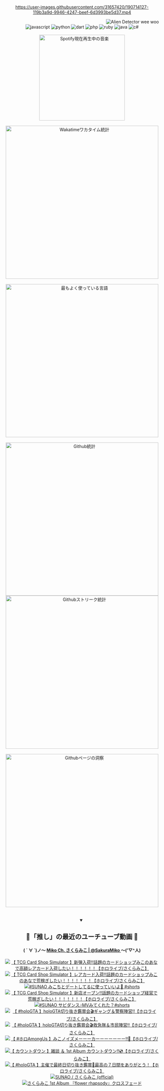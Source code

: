 <!-- START: HERO IMAGE GIF ////////// ////////// ////////// -->
<!-- <img src="@/../assets/img/gaming/ghost-of-tsushima.gif" width="100%"  alt="nellyXinwei's Hero Gif Image"/> -->
<!-- END: HERO IMAGE GIF ////////// ////////// ////////// -->

<div align="center" >  
  
<!-- START:ワンピース 第1015話「ルフィはRED ROCを使う」 -->
<https://user-images.githubusercontent.com/31657420/190714127-119b3a9d-9946-4247-beef-6d3993be5d37.mp4>
<!-- END:ワンピース 第1015話「ルフィはRED ROCを使う」 -->

<!-- START:VISITOR COUNTER -->
<div width="100%" align="right">
<img src="https://komarev.com/ghpvc/?username=nellyXinwei&label=🛸&color=grey&style=for-the-badge&labelcolor=ffffff" alt="Alien Detector wee woo"/>
</div>
<!-- END:VISITOR COUNTER -->

<!-- START: PROGRAMMING LANGUAGES -->
<!-- 色彩 Color Scheme:
#961E3A, #8A0D42, #5A0640, #4F265E, #2B355A, #3E759B, #CC4246,
#BB2649, #AD1052, #700750, #633075, #364270, #4E92C2, #FF5357
Sauce: https://www.webcreatorbox.com/inspiration/pantone-2023
-->

<img src="https://img.shields.io/badge/javascript%20-%23BB2649.svg?&style=for-the-badge&logo=javascript&logoColor=white&labelColor=961E3A" alt="javascript"/>
<img src="https://img.shields.io/badge/python%20-%23AD1052.svg?&style=for-the-badge&logo=python&logoColor=white&labelColor=8A0D42" alt="python" />
<img src="https://img.shields.io/badge/dart%20-%23700750.svg?&style=for-the-badge&logo=dart&logoColor=white&labelColor=5A0640" alt="dart"/>
<img src="https://img.shields.io/badge/php%20-%23633075.svg?&style=for-the-badge&logo=php&logoColor=white&labelColor=4F265E" alt="php"/>
<img src="https://img.shields.io/badge/ruby%20-%23364270.svg?&style=for-the-badge&logo=ruby&logoColor=white&labelColor=2B355A" alt="ruby"/>
<img src="https://img.shields.io/badge/java%20-%234E92C2.svg?&style=for-the-badge&logo=openjdk&logoColor=white&labelColor=3E759B" alt="java"/>
<img src="https://img.shields.io/badge/c%23-%23FF5357.svg?style=for-the-badge&logo=c-sharp&logoColor=white&labelColor=CC4246" alt="c#"/>  
<!-- END: PROGRAMMING LANGUAGES -->

<br>
<br>

<!-- START: MUSIC STATUS -->
  <!-- <a href="https://newojima-gsrs-20220114.vercel.app/api/now-playing?open">
    <img src="https://newojima-gsrs-20220114.vercel.app/api/now-playing" alt="Spotify現在再生中の音楽">
  </a> -->
  <img src="https://newojima-grss-20230114.vercel.app/api/spotify?border_color=transparent" alt="Spotify現在再生中の音楽" width="280px">
<!-- END: MUSIC STATUS -->

<br>
<br>

<!-- START: GITHUB STATUS -->
<!-- 色彩 Color Scheme:  #BB2649, #AD1052, #700750, #633075 -->
<img align="center" src="https://newojima-grs-20230109.vercel.app/api/wakatime?username=njtalba5127&layout=compact&langs_count=10&locale=ja&hide_title=false&title_color=fff&hide_border=true&text_color=fff&bg_color=BB2649,BB2649,633075,633075&hide=other,css,html,bash,xml,git%20config,makefile,properties,yaml,markdown,text,json,jsx" alt="Wakatimeワカタイム統計" width="500px"/>

<br>
<br>

<!-- 色彩 Color Scheme:  #633075, #364270, #4E92C2 -->
  <img align="center" src="https://newojima-grs-20230109.vercel.app/api/top-langs?username=njtalba5127&layout=compact&text_color=fff&icon_color=fff&hide_border=true&&locale=ja&hide_title=false&title_color=fff&include_all_commits=true&card_width=445&langs_count=11&hide=c%23,powershell,shaderlab,hlsl,makefile,jupyter%20notebook,python,html,css,shell,batchfile,less,liquid,hack,scss&bg_color=4F265E,633075,4E92C2" alt="最もよく使っている言語" width="500px"/>

<br>
<br>

<!-- 色彩 Color Scheme:  #4E92C2, #FF5357 -->
  <img align="center" src="https://newojima-grs-20230109.vercel.app/api?username=njtalba5127&rank_icon=github&show_icons=true&&locale=ja&title_color=fff&text_color=fff&icon_color=fff&hide_border=true&hide_title=false&count_private=true&include_all_commits=true&card_width=495&disable_animations=true&bg_color=4E92C2,4E92C2,FF5357" alt="Github統計" width="500px"/>

<br>

<img align="center" src="https://streak-stats.demolab.com?user=njtalba5127&theme=dark&hide_border=true&locale=ja&ring=BB2649&stroke=222222&background=151515&sideLabels=BB2649&currStreakLabel=ffffff&border=BB2649&fire=FF5357&currStreakNum=ffffff&sideNums=FF5357&dates=ffffff" alt="Githubストリーク統計" width="500px"/>

<br>
<br>

  <img align="center" width="500px" src="@/../assets/img/page-insights.svg" alt="Githubページの洞察"/>
  
</div>
<!-- END: GITHUB STATUS -->

<br>
<br>

<div align="center">
<details open>
  <summary>

  </summary>

  <h2 align="center">🌸「推し」の最近のユーチューブ動画 🌸</h2>
  <h4>
  ( ´ ∀ `)ノ～ 
  <a href="https://www.youtube.com/@SakuraMiko">Miko Ch. さくらみこ | @SakuraMiko
  </a>
   ～('▽^人)
  </h4>

  <!-- BEGIN YOUTUBE-CARDS -->
<a href="https://www.youtube.com/watch?v=QTe46ldouAY"><img src="https://ytcards.demolab.com/?id=QTe46ldouAY&title=%E3%80%90+TCG+Card+Shop+Simulator+%E3%80%91%E6%96%B0%E5%BC%BE%E5%85%A5%E8%8D%B7%E2%80%BC%E8%A9%B1%E9%A1%8C%E3%81%AE%E3%82%AB%E3%83%BC%E3%83%89%E3%82%B7%E3%83%A7%E3%83%83%E3%83%97%E3%81%BF%E3%81%93%E3%81%AE%E3%81%82%E3%81%AA%E3%81%A7%E9%AB%98%E9%A1%8D%E3%83%AC%E3%82%A2%E3%82%AB%E3%83%BC%E3%83%89%E5%85%A5%E8%8D%B7%E3%81%97%E3%81%9F%E3%81%84%EF%BC%81%EF%BC%81%EF%BC%81%EF%BC%81%EF%BC%81%EF%BC%81%E3%80%90%E3%83%9B%E3%83%AD%E3%83%A9%E3%82%A4%E3%83%96%2F%E3%81%95%E3%81%8F%E3%82%89%E3%81%BF%E3%81%93%E3%80%91&lang=ja&timestamp=1727778932&background_color=%230d1117&title_color=%23ffffff&stats_color=%23dedede&max_title_lines=1&width=187&border_radius=5&duration=0" alt="【 TCG Card Shop Simulator 】新弾入荷‼話題のカードショップみこのあなで高額レアカード入荷したい！！！！！！【ホロライブ/さくらみこ】" title="【 TCG Card Shop Simulator 】新弾入荷‼話題のカードショップみこのあなで高額レアカード入荷したい！！！！！！【ホロライブ/さくらみこ】"></a>
<a href="https://www.youtube.com/watch?v=sHUsgynCjcM"><img src="https://ytcards.demolab.com/?id=sHUsgynCjcM&title=%E3%80%90+TCG+Card+Shop+Simulator+%E3%80%91%E3%83%AC%E3%82%A2%E3%82%AB%E3%83%BC%E3%83%89%E5%85%A5%E8%8D%B7%E2%80%BC%E8%A9%B1%E9%A1%8C%E3%81%AE%E3%82%AB%E3%83%BC%E3%83%89%E3%82%B7%E3%83%A7%E3%83%83%E3%83%97%E3%81%BF%E3%81%93%E3%81%AE%E3%81%82%E3%81%AA%E3%81%A7%E8%8D%92%E7%A8%BC%E3%81%8E%E3%81%97%E3%81%9F%E3%81%84%EF%BC%81%EF%BC%81%EF%BC%81%EF%BC%81%EF%BC%81%EF%BC%81%EF%BC%81%E3%80%90%E3%83%9B%E3%83%AD%E3%83%A9%E3%82%A4%E3%83%96%2F%E3%81%95%E3%81%8F%E3%82%89%E3%81%BF%E3%81%93%E3%80%91&lang=ja&timestamp=1727716868&background_color=%230d1117&title_color=%23ffffff&stats_color=%23dedede&max_title_lines=1&width=187&border_radius=5&duration=18171" alt="【 TCG Card Shop Simulator 】レアカード入荷‼話題のカードショップみこのあなで荒稼ぎしたい！！！！！！！【ホロライブ/さくらみこ】" title="【 TCG Card Shop Simulator 】レアカード入荷‼話題のカードショップみこのあなで荒稼ぎしたい！！！！！！！【ホロライブ/さくらみこ】"></a>
<a href="https://www.youtube.com/watch?v=P6_IfIgqcTI"><img src="https://ytcards.demolab.com/?id=P6_IfIgqcTI&title=%23SUNAO+%E3%81%BF%E3%81%93%E3%81%A1%E3%81%A8%E3%83%87%E3%83%BC%E3%83%88%E3%81%97%E3%81%A6%E3%82%8B%E3%81%AB%E4%BD%BF%E3%81%A3%E3%81%A6%E3%81%84%E3%81%84%E3%82%88%F0%9F%8C%B8+%23shorts&lang=ja&timestamp=1727683214&background_color=%230d1117&title_color=%23ffffff&stats_color=%23dedede&max_title_lines=1&width=187&border_radius=5&duration=23" alt="#SUNAO みこちとデートしてるに使っていいよ🌸 #shorts" title="#SUNAO みこちとデートしてるに使っていいよ🌸 #shorts"></a>
<a href="https://www.youtube.com/watch?v=z5Kj17-FfyE"><img src="https://ytcards.demolab.com/?id=z5Kj17-FfyE&title=%E3%80%90+TCG+Card+Shop+Simulator+%E3%80%91%E6%96%B0%E5%BA%97%E3%82%AA%E3%83%BC%E3%83%97%E3%83%B3%E2%80%BC%E8%A9%B1%E9%A1%8C%E3%81%AE%E3%82%AB%E3%83%BC%E3%83%89%E3%82%B7%E3%83%A7%E3%83%83%E3%83%97%E7%B5%8C%E5%96%B6%E3%81%A7%E8%8D%92%E7%A8%BC%E3%81%8E%E3%81%97%E3%81%9F%E3%81%84%EF%BC%81%EF%BC%81%EF%BC%81%EF%BC%81%EF%BC%81%EF%BC%81%EF%BC%81%E3%80%90%E3%83%9B%E3%83%AD%E3%83%A9%E3%82%A4%E3%83%96%2F%E3%81%95%E3%81%8F%E3%82%89%E3%81%BF%E3%81%93%E3%80%91&lang=ja&timestamp=1727633509&background_color=%230d1117&title_color=%23ffffff&stats_color=%23dedede&max_title_lines=1&width=187&border_radius=5&duration=21103" alt="【 TCG Card Shop Simulator 】新店オープン‼話題のカードショップ経営で荒稼ぎしたい！！！！！！！【ホロライブ/さくらみこ】" title="【 TCG Card Shop Simulator 】新店オープン‼話題のカードショップ経営で荒稼ぎしたい！！！！！！！【ホロライブ/さくらみこ】"></a>
<a href="https://www.youtube.com/watch?v=P1Rr2OFz4kI"><img src="https://ytcards.demolab.com/?id=P1Rr2OFz4kI&title=%23SUNAO+%E3%82%B5%E3%83%93%E3%83%80%E3%83%B3%E3%82%B9%F0%9F%8E%B6MV%E3%81%BF%E3%81%A6%E3%81%8F%E3%82%8C%E3%81%9F%EF%BC%9F%23shorts&lang=ja&timestamp=1727600535&background_color=%230d1117&title_color=%23ffffff&stats_color=%23dedede&max_title_lines=1&width=187&border_radius=5&duration=55" alt="#SUNAO サビダンス🎶MVみてくれた？#shorts" title="#SUNAO サビダンス🎶MVみてくれた？#shorts"></a>
<a href="https://www.youtube.com/watch?v=V3xoZ6uS5GE"><img src="https://ytcards.demolab.com/?id=V3xoZ6uS5GE&title=%E3%80%90+%23holoGTA+%E3%80%91holoGTA%E5%88%87%E3%82%8A%E6%8A%9C%E3%81%8D%E9%91%91%E8%B3%9E%E4%BC%9A%F0%9F%8E%AC%E3%82%AE%E3%83%A3%E3%83%B3%E3%82%B0%EF%BC%86%E8%AD%A6%E5%AF%9F%E9%99%A3%E5%96%B6%21%21%E3%80%90%E3%83%9B%E3%83%AD%E3%83%A9%E3%82%A4%E3%83%96%2F%E3%81%95%E3%81%8F%E3%82%89%E3%81%BF%E3%81%93%E3%80%91&lang=ja&timestamp=1727541184&background_color=%230d1117&title_color=%23ffffff&stats_color=%23dedede&max_title_lines=1&width=187&border_radius=5&duration=15223" alt="【 #holoGTA 】holoGTA切り抜き鑑賞会🎬ギャング＆警察陣営!!【ホロライブ/さくらみこ】" title="【 #holoGTA 】holoGTA切り抜き鑑賞会🎬ギャング＆警察陣営!!【ホロライブ/さくらみこ】"></a>
<a href="https://www.youtube.com/watch?v=Eic4sjPQ7rQ"><img src="https://ytcards.demolab.com/?id=Eic4sjPQ7rQ&title=%E3%80%90+%23holoGTA+%E3%80%91holoGTA%E5%88%87%E3%82%8A%E6%8A%9C%E3%81%8D%E9%91%91%E8%B3%9E%E4%BC%9A%F0%9F%8E%AC%E6%95%91%E6%80%A5%E9%9A%8A%EF%BC%86%E5%B8%82%E6%B0%91%E9%99%A3%E5%96%B6%E2%80%BC%E3%80%90%E3%83%9B%E3%83%AD%E3%83%A9%E3%82%A4%E3%83%96%2F%E3%81%95%E3%81%8F%E3%82%89%E3%81%BF%E3%81%93%E3%80%91&lang=ja&timestamp=1727363724&background_color=%230d1117&title_color=%23ffffff&stats_color=%23dedede&max_title_lines=1&width=187&border_radius=5&duration=17371" alt="【 #holoGTA 】holoGTA切り抜き鑑賞会🎬救急隊＆市民陣営‼【ホロライブ/さくらみこ】" title="【 #holoGTA 】holoGTA切り抜き鑑賞会🎬救急隊＆市民陣営‼【ホロライブ/さくらみこ】"></a>
<a href="https://www.youtube.com/watch?v=eeG6TX1p3kg"><img src="https://ytcards.demolab.com/?id=eeG6TX1p3kg&title=%E3%80%90+%23%E3%83%9B%E3%83%ADAmongUs+%E3%80%91%E3%81%BF%E3%81%93%E3%83%8E%E3%82%A4%E3%82%BA%E3%83%A1%E3%83%BC%E3%83%BC%E3%83%BC%E3%82%AB%E3%83%BC%E3%83%BC%E3%83%BC%E3%83%BC%E3%83%BC%E3%83%BC%E3%83%BC%E2%80%BC%F0%9F%93%A3%E3%80%90%E3%83%9B%E3%83%AD%E3%83%A9%E3%82%A4%E3%83%96%2F%E3%81%95%E3%81%8F%E3%82%89%E3%81%BF%E3%81%93%E3%80%91&lang=ja&timestamp=1727277665&background_color=%230d1117&title_color=%23ffffff&stats_color=%23dedede&max_title_lines=1&width=187&border_radius=5&duration=7142" alt="【 #ホロAmongUs 】みこノイズメーーーカーーーーーーー‼📣【ホロライブ/さくらみこ】" title="【 #ホロAmongUs 】みこノイズメーーーカーーーーーーー‼📣【ホロライブ/さくらみこ】"></a>
<a href="https://www.youtube.com/watch?v=ymQyoxB3Nb4"><img src="https://ytcards.demolab.com/?id=ymQyoxB3Nb4&title=%E3%80%90+%E3%82%AB%E3%82%A6%E3%83%B3%E3%83%88%E3%83%80%E3%82%A6%E3%83%B3+%E3%80%91%E9%9B%91%E8%AB%87+%EF%BC%86+1st+Album+%E3%82%AB%E3%82%A6%E3%83%B3%E3%83%88%E3%83%80%E3%82%A6%E3%83%B3%E2%80%BC%F0%9F%92%BF%E3%80%90%E3%83%9B%E3%83%AD%E3%83%A9%E3%82%A4%E3%83%96%2F%E3%81%95%E3%81%8F%E3%82%89%E3%81%BF%E3%81%93%E3%80%91&lang=ja&timestamp=1727198164&background_color=%230d1117&title_color=%23ffffff&stats_color=%23dedede&max_title_lines=1&width=187&border_radius=5&duration=8449" alt="【 カウントダウン 】雑談 ＆ 1st Album カウントダウン‼💿【ホロライブ/さくらみこ】" title="【 カウントダウン 】雑談 ＆ 1st Album カウントダウン‼💿【ホロライブ/さくらみこ】"></a>
<a href="https://www.youtube.com/watch?v=GFOoiY2sT4w"><img src="https://ytcards.demolab.com/?id=GFOoiY2sT4w&title=%E3%80%90+%23holoGTA+%E3%80%91%E4%B8%BB%E5%82%AC%E3%81%A7%E6%9C%80%E7%B5%82%E6%97%A5%E5%88%87%E3%82%8A%E6%8A%9C%E3%81%8D%E9%91%91%E8%B3%9E%F0%9F%8E%89%E6%9C%80%E9%AB%98%E3%81%AE%EF%BC%97%E6%97%A5%E9%96%93%E3%82%92%E3%81%82%E3%82%8A%E3%81%8C%E3%81%A8%E3%81%86%EF%BC%81%E3%80%90%E3%83%9B%E3%83%AD%E3%83%A9%E3%82%A4%E3%83%96%2F%E3%81%95%E3%81%8F%E3%82%89%E3%81%BF%E3%81%93%E3%80%91&lang=ja&timestamp=1727183215&background_color=%230d1117&title_color=%23ffffff&stats_color=%23dedede&max_title_lines=1&width=187&border_radius=5&duration=3384" alt="【 #holoGTA 】主催で最終日切り抜き鑑賞🎉最高の７日間をありがとう！【ホロライブ/さくらみこ】" title="【 #holoGTA 】主催で最終日切り抜き鑑賞🎉最高の７日間をありがとう！【ホロライブ/さくらみこ】"></a>
<a href="https://www.youtube.com/watch?v=4ZafIoQ_g7Y"><img src="https://ytcards.demolab.com/?id=4ZafIoQ_g7Y&title=SUNAO+%2F+%E3%81%95%E3%81%8F%E3%82%89%E3%81%BF%E3%81%93+%28official%29&lang=ja&timestamp=1727182834&background_color=%230d1117&title_color=%23ffffff&stats_color=%23dedede&max_title_lines=1&width=187&border_radius=5&duration=251" alt="SUNAO / さくらみこ (official)" title="SUNAO / さくらみこ (official)"></a>
<a href="https://www.youtube.com/watch?v=vwZcEH1rKwY"><img src="https://ytcards.demolab.com/?id=vwZcEH1rKwY&title=%E3%81%95%E3%81%8F%E3%82%89%E3%81%BF%E3%81%93+1st+Album+%E3%80%8Eflower+rhapsody%E3%80%8F%E3%82%AF%E3%83%AD%E3%82%B9%E3%83%95%E3%82%A7%E3%83%BC%E3%83%89&lang=ja&timestamp=1727172028&background_color=%230d1117&title_color=%23ffffff&stats_color=%23dedede&max_title_lines=1&width=187&border_radius=5&duration=180" alt="さくらみこ 1st Album 『flower rhapsody』クロスフェード" title="さくらみこ 1st Album 『flower rhapsody』クロスフェード"></a>
<!-- END YOUTUBE-CARDS -->

</div>
  
</details>
